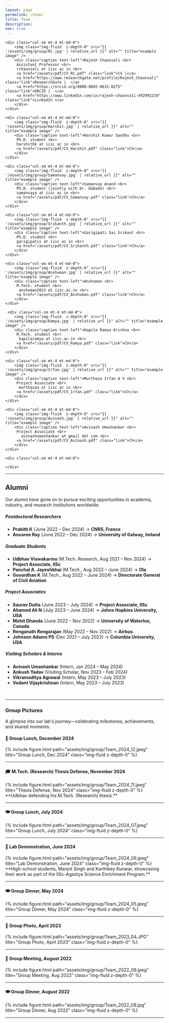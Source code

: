 ```yaml
---
layout: page
permalink: /team/
title: Team
description: 
nav: true
---
```


<div class="row">

    <div class="col-sm mt-4 mt-md-0">
        <img class="img-fluid  z-depth-0" src="{{ '/assets/img/group/RC.jpg' | relative_url }}" alt="" title="example image" /> 
        <div class="caption text-left">Rajesh Chaunsali <br>
         Assistant Professor <br>
         rchaunsali at iisc ac in <br>
         <a href="/assets/pdf/CV_RC.pdf" class="link">CV |</a>
         <a href="https://www.researchgate.net/profile/Rajesh_Chaunsali" class="link">ResearchGate |  </a>
         <a href="https://orcid.org/0000-0002-0631-0275" class="link">ORCID |  </a>
         <a href="https://www.linkedin.com/in/rajesh-chaunsali-492992219" class="link">LinkedIn </a>
        </div>
    </div>

    <div class="col-sm mt-4 mt-md-0">
        <img class="img-fluid  z-depth-0" src="{{ '/assets/img/group/Harshit.jpg' | relative_url }}" alt="" title="example image" /> 
        <div class="caption text-left">Harshit Kumar Sandhu <br>
         Ph.D. student <br>
         harshithk at iisc ac in <br>
         <a href="/assets/pdf/CV_Harshit.pdf" class="link">CV</a>
        </div>
    </div>

    <div class="col-sm mt-4 mt-md-0">
        <img class="img-fluid  z-depth-0" src="{{ '/assets/img/group/Samanvay.jpg' | relative_url }}" alt="" title="example image" /> 
        <div class="caption text-left">Samanvay Anand <br>
         Ph.D. student (jointly with Dr. Dabade) <br>
         samanvaya at iisc ac in <br>
         <a href="/assets/pdf/CV_Samanvay.pdf" class="link">CV</a>
        </div>
    </div>

</div>


<div class="row">

    <div class="col-sm mt-4 mt-md-0">
        <img class="img-fluid  z-depth-0" src="{{ '/assets/img/group/Srikanth.jpg' | relative_url }}" alt="" title="example image" /> 
        <div class="caption text-left">Garigipati Sai Srikant <br>
         Ph.D. student <br>
         garigipatis at iisc ac in <br>
         <a href="/assets/pdf/CV_Srikanth.pdf" class="link">CV</a>
        </div>
    </div>

    <div class="col-sm mt-4 mt-md-0">
        <img class="img-fluid  z-depth-0" src="{{ '/assets/img/group/Anshuman.jpg' | relative_url }}" alt="" title="example image" /> 
        <div class="caption text-left">Anshuman <br>
         M.Tech. student <br>
          anshuman2023 at iisc.ac.in <br>
         <a href="/assets/pdf/CV_Anshuman.pdf" class="link">CV</a>
        </div>
    </div>

     <div class="col-sm mt-4 mt-md-0">
        <img class="img-fluid  z-depth-0" src="{{ '/assets/img/group/Ramya.jpg' | relative_url }}" alt="" title="example image" /> 
        <div class="caption text-left">Kapila Ramya Krishna <br>
         M.Tech. student <br>
          kapilaramya at iisc.ac.in <br>
         <a href="/assets/pdf/CV_Ramya.pdf" class="link">CV</a>
        </div>
    </div>




</div>

<div class="row">

    <div class="col-sm mt-4 mt-md-0">
        <img class="img-fluid  z-depth-0" src="{{ '/assets/img/group/Irfan.jpg' | relative_url }}" alt="" title="example image" /> 
        <div class="caption text-left">Murthaza Irfan A V <br>
         Project Associate <br>
          murthazaa at iisc ac in <br>
         <a href="/assets/pdf/CV_Irfan.pdf" class="link">CV</a>
        </div>
    </div>

    <div class="col-sm mt-4 mt-md-0">
        <img class="img-fluid  z-depth-0" src="{{ '/assets/img/group/Avinash.jpg' | relative_url }}" alt="" title="example image" /> 
        <div class="caption text-left">Avinash Umashankar <br>
         Project Associate <br>
           avinashumashankar at gmail dot com <br>
         <a href="/assets/pdf/CV_Avinash.pdf" class="link">CV</a>
        </div>
    </div>

    <div class="col-sm mt-4 mt-md-0">
 
    </div>

  

</div>



---

## Alumni

Our alumni have gone on to pursue exciting opportunities in academia, industry, and research institutions worldwide.  

##### **Postdoctoral Researchers**  
- **Prabith K** (June 2022 – Dec 2024) → **CNRS, France**  
- **Anusree Ray** (June 2022 – Dec 2024) → **University of Galway, Ireland**  

##### **Graduate Students**  
- **Udbhav Viswakarma** (M.Tech. Research, Aug 2021 – Nov 2024) → **Project Associate, IISc**  
- **Panchal A. Jayeshbhai** (M.Tech., Aug 2022 – June 2024) → **Ola**  
- **Govardhan K** (M.Tech., Aug 2022 – June 2024) → **Directorate General of Civil Aviation**  

##### **Project Associates**  
- **Saurav Dutta** (June 2023 – July 2024) → **Project Associate, IISc**  
- **Ahamed Ali N** (July 2023 – June 2024) → **Johns Hopkins University, USA**  
- **Mohit Dhanda** (June 2022 – Nov 2022) → **University of Waterloo, Canada**  
- **Renganath Rengarajan** (May 2022 – Nov 2022) → **Airbus**  
- **Johnson Adams PS** (Dec 2021 – July 2022) → **Columbia University, USA**  

##### **Visiting Scholars & Interns**  
- **Avinash Umashankar** (Intern, Jan 2024 – May 2024)  
- **Ankush Yadav** (Visiting Scholar, Nov 2023 – Feb 2024)  
- **Vikramaditya Agrawal** (Intern, May 2023 – July 2023)  
- **Vedant Vijaykrishnan** (Intern, May 2023 – July 2023)  

<br>

---

### **Group Pictures**  

A glimpse into our lab's journey—celebrating milestones, achievements, and shared moments.


#### **📸 Group Lunch, December 2024**  
<div class="row">
    <div class="col-sm mt-3 mt-md-0">
        {% include figure.html path="assets/img/group/Team_2024_12.jpeg" title="Group Lunch, Dec 2024" class="img-fluid  z-depth-0" %}
    </div>
</div>

---

#### **🎓 M.Tech. (Research) Thesis Defense, November 2024**  
<div class="row">
    <div class="col-sm mt-3 mt-md-0">
        {% include figure.html path="assets/img/group/Team_2024_11.jpeg" title="Thesis Defense, Nov 2024" class="img-fluid  z-depth-0" %}
    </div>
</div>
**Udbhav defending his M.Tech. (Research) thesis.**  

---

#### **🍽️ Group Lunch, July 2024**  
<div class="row">
    <div class="col-sm mt-3 mt-md-0">
        {% include figure.html path="assets/img/group/Team_2024_07.jpeg" title="Group Lunch, July 2024" class="img-fluid  z-depth-0" %}
    </div>
</div>

---

#### **🔬 Lab Demonstration, June 2024**  
<div class="row">
    <div class="col-sm mt-3 mt-md-0">
        {% include figure.html path="assets/img/group/Team_2024_06.jpeg" title="Lab Demonstration, June 2024" class="img-fluid  z-depth-0" %}
    </div>
</div>
**High-school students, Manjot Singh and Karthikey Kunwar, showcasing their work as part of the IISc-Agastya Science Enrichment Program.**  

---

#### **🍽️ Group Dinner, May 2024**  
<div class="row">
    <div class="col-sm mt-3 mt-md-0">
        {% include figure.html path="assets/img/group/Team_2024_05.jpeg" title="Group Dinner, May 2024" class="img-fluid  z-depth-0" %}
    </div>
</div>

---

#### **📸 Group Photo, April 2023**  
<div class="row">
    <div class="col-sm mt-3 mt-md-0">
        {% include figure.html path="assets/img/group/Team_2023_04.JPG" title="Group Photo, April 2023" class="img-fluid  z-depth-0" %}
    </div>
</div>

---

#### **📖 Group Meeting, August 2022**  
<div class="row">
    <div class="col-sm mt-3 mt-md-0">
        {% include figure.html path="assets/img/group/Team_2022_09.jpeg" title="Group Meeting, Aug 2022" class="img-fluid  z-depth-0" %}
    </div>
</div>

---

#### **🍽️ Group Dinner, August 2022**  
<div class="row">
    <div class="col-sm mt-3 mt-md-0">
        {% include figure.html path="assets/img/group/Team_2022_08.jpg" title="Group Dinner, Aug 2022" class="img-fluid  z-depth-0" %}
    </div>
</div>

---
